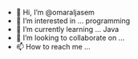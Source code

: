 - 👋 Hi, I’m @omaraljasem
- 👀 I’m interested in ... programming  
- 🌱 I’m currently learning ... Java 
- 💞️ I’m looking to collaborate on ... 
- 📫 How to reach me ...

<!---
omaraljasem/omaraljasem is a ✨ special ✨ repository because its `README.md` (this file) appears on your GitHub profile.
You can click the Preview link to take a look at your changes.
--->
